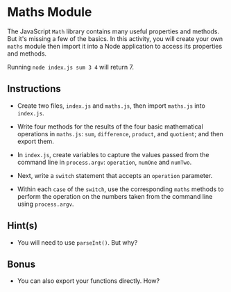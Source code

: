 # Maths Module

The JavaScript `Math` library contains many useful properties and methods. But it's missing a few of the basics. In this activity, you will create your own `maths` module then import it into a Node application to access its properties and methods.

Running `node index.js sum 3 4` will return 7.

## Instructions

* Create two files, `index.js` and `maths.js`, then import `maths.js` into `index.js`.

* Write four methods for the results of the four basic mathematical operations in `maths.js`: `sum`, `difference`, `product`, and `quotient`; and then export them.

* In `index.js`, create variables to capture the values passed from the command line in `process.argv`: `operation`, `numOne` and `numTwo`.

* Next, write a `switch` statement that accepts an `operation` parameter.

* Within each `case` of the `switch`, use the corresponding `maths` methods to perform the operation on the numbers taken from the command line using `process.argv`.

## Hint(s)

* You will need to use `parseInt()`. But why?

## Bonus

* You can also export your functions directly. How? 
